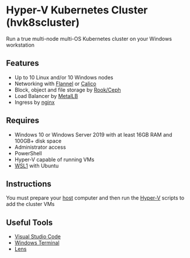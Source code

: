 # Hyper-V Kubernetes Cluster (hvk8scluster)
Run a true multi-node multi-OS Kubernetes cluster on your Windows workstation

## Features
* Up to 10 Linux and/or 10 Windows nodes
* Networking with [Flannel][flannel] or [Calico][calico]
* Block, object and file storage by [Rook/Ceph][rook]
* Load Balancer by [MetalLB][metallb]
* Ingress by [nginx][nginx]

## Requires
* Windows 10 or Windows Server 2019 with at least 16GB RAM and 100GB+ disk space
* Administrator access
* PowerShell
* Hyper-V capable of running VMs
* [WSL1][wsl] with Ubuntu

## Instructions
You must prepare your [host][hvk8scluster-prerequisites] computer and then run the [Hyper-V][hvk8scluster-hyper-v] scripts to add the cluster VMs

## Useful Tools
* [Visual Studio Code][vscode]
* [Windows Terminal][windows-terminal]
* [Lens][lens]

[vscode]:https://code.visualstudio.com/
[windows-terminal]:https://github.com/microsoft/terminal/releases
[lens]:https://k8slens.dev/
[calico]:https://docs.projectcalico.org/getting-started/kubernetes/
[flannel]:https://github.com/flannel-io/flannel
[metallb]:https://metallb.universe.tf/
[rook]:https://rook.io/
[nginx]:https://github.com/kubernetes/ingress-nginx
[wsl]:https://docs.microsoft.com/en-us/windows/wsl/
[hvk8scluster-prerequisites]:https://github.com/RipcordSoftware/hvk8scluster/wiki/Prerequisites
[hvk8scluster-hyper-v]:https://github.com/RipcordSoftware/hvk8scluster/wiki/Building
